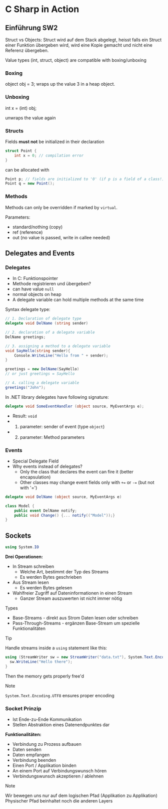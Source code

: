 # C Sharp in Action

## Einführung SW2

Struct vs Objects:
Struct wird auf dem Stack abgelegt, heisst falls ein Struct einer Funktion übergeben wird, wird eine Kopie gemacht und nicht eine Referenz übergeben.

Value types (int, struct, object) are compatible with boxing/unboxing

### Boxing

object obj = 3;
wraps up the value 3 in a heap object.


### Unboxing

int x = (int) obj;

unwraps the value again


### Structs

Fields **must not** be initialized in their declaration

```cs
struct Point {
	int x = 0; // compilation error
}
```

can be allocated with
```cs
Point p; // fields are initialized to '0' (if p is a field of a class!)
Point q = new Point();
```


### Methods

Methods can only be overridden if marked by `virtual`.

Parameters:
- standard/nothing (copy)
- ref (reference)
- out (no value is passed, write in callee needed)




## Delegates and Events

### Delegates

- In C: Funktionspointer
- Methode registrieren und übergeben?
- can have value `null`
- normal objects on heap
- A delegate variable can hold multiple methods at the same time


Syntax delegate type:
```cs
// 1. Declaration of delegate type
delegate void DelName (string sender)

// 2. declaration of a delegate variable 
DelName greetings;

// 3. assigning a method to a delegate variable
void SayHello(string sender){
	Console.WriteLine("Hello from " + sender);
}

greetings = new DelName(SayHello) 
// or just greetings = SayHello

// 4. calling a delegate variable
greetings("John");

```


In .NET library delegates have following signature:
```cs
delegate void SomeEventHandler (object source, MyEventArgs e);
```

- Result:  `void`
- 1. parameter: sender of event (type `object`)
- 2. parameter: Method parameters

### Events

- Special Delegate Field
- Why events instead of delegates?
	- Only the class that declares the event can fire it (better encapsulation)
	- Other classes may change event fields only with `+=` or `-=` (but not with '=')



```cs
delegate void DelName (object source, MyEventArgs e)

class Model {
	public event DelName notify;
	public void Change() {... notify(("Model"));}
}
```


## Sockets

```c#
using System.IO
```


**Drei Operationen:**
- In Stream schreiben
	- Welche Art, bestimmt der Typ des Streams
	- Es werden Bytes geschrieben
- Aus Stream lesen
	- Es werden Bytes gelesen
- Wahlfreier Zugriff auf Dateninformationen in einen Stream
	- Ganzer Stream auszuwerten ist nicht immer nötig


Types
- Base-Streams - direkt aus Strom Daten lesen oder schreiben
- Pass-Through-Streams - ergänzen Base-Stream um spezielle Funktionalitäten


>[!tip]
>Handle streams inside a `using` statement like this:
>```csharp
>using (StreamWriter sw = new StreamWriter("data.txt"), System.Text.Encoding.UTF8){
>	sw.WriteLine("Hello there");
>}
>```
>Then the memory gets properly free'd

>[!note]
>`System.Text.Encoding.UTF8` ensures proper encoding



### Socket Prinzip

- Ist Ende-zu-Ende Kommunikation
- Stellen Abstraktion eines Datenendpunktes dar


**Funktionalitäten:**
- Verbindung zu Prozess aufbauen
- Daten senden
- Daten empfangen
- Verbindung beenden
- Einen Port / Applikation binden
- An einem Port auf Verbindungswunsch hören
- Verbindungswunsch akzeptieren / ablehnen


>[!note]
>Wir bewegen uns nur auf dem logischen Pfad (Applikation zu Applikation)
>Physischer Pfad beinhaltet noch die anderen Layers


